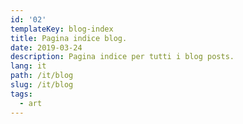 ```yaml
---
id: '02'
templateKey: blog-index
title: Pagina indice blog.
date: 2019-03-24
description: Pagina indice per tutti i blog posts.
lang: it
path: /it/blog
slug: /it/blog
tags:
  - art
---
```

